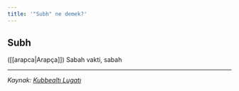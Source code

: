 ```yaml
---
title: '"Subh" ne demek?'
---
```


## Subh
([[arapca|Arapça]]) Sabah vakti, sabah

---
*Kaynak: [Kubbealtı Lugatı](https://www.lugatim.com/s/Subh)*